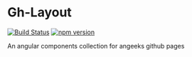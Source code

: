 # Gh-Layout

[![Build Status](https://travis-ci.org/angeeks/gh-layout.svg?branch=master)](https://travis-ci.org/angeeks/gh-layout)
[![npm version](https://badge.fury.io/js/%40angeeks%2Ftesting.svg)](https://www.npmjs.com/package/@angeeks/gh-layout)

An angular components collection for angeeks github pages
